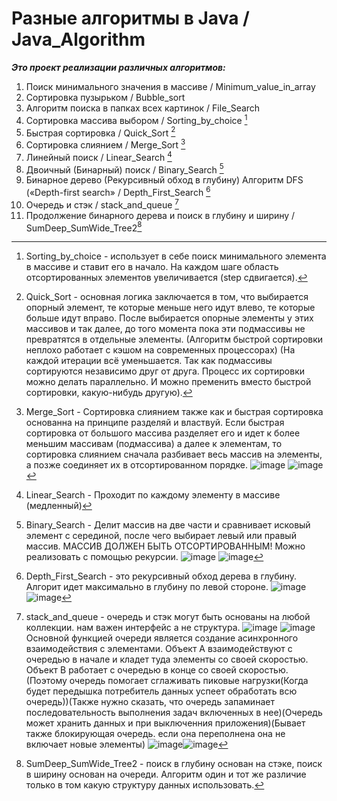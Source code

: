 # Разные алгоритмы в Java / Java_Algorithm
___Это проект реализации различных алгоритмов:___
1. Поиск минимального значения в массиве / Minimum_value_in_array 
2. Сортировка пузырьком / Bubble_sort 
3. Алгоритм поиска в папках всех картинок / File_Search 
4. Сортировка массива выбором / Sorting_by_choice [^4]
5. Быстрая сортировка / Quick_Sort [^5]
6. Сортировка слиянием / Merge_Sort [^6]
7. Линейный поиск / Linear_Search [^7]
8. Двоичный (Бинарный) поиск / Binary_Search [^8]
9. Бинарное дерево (Рекурсивный обход в глубину) Алгоритм DFS («Depth-first search» / Depth_First_Search [^9]
10. Очередь и стэк / stack_and_queue [^10]
11. Продолжение бинарного дерева и поиск в глубину и ширину / SumDeep_SumWide_Tree2[^11]




[^4]: Sorting_by_choice - использует в себе поиск минимального элемента в массиве и ставит его в начало. На каждом шаге область отсортированных элементов увеличивается (step сдвигается).
[^5]: Quick_Sort - основная логика заключается в том, что выбирается опорный элемент, те которые меньше него идут влево, те которые больше идут вправо. После выбирается опорные элементы у этих массивов и так далее, до того момента пока эти подмассивы не превратятся в отдельные элементы. (Алгоритм быстрой сортировки неплохо работает с кэшом на современных процессорах) (На каждой итерации всё уменьшается. Так как подмассивы сортируются независимо друг от друга. Процесс их сортировки можно делать параллельно. И можно пременить вместо быстрой сортировки, какую-нибудь другую).
[^6]: Merge_Sort - Сортировка слиянием также как и быстрая сортировка основанна на принципе разделяй и властвуй. Если быстрая сортировка от большого массива разделяет его и идет к более меньшим массивам (подмассива) а далее к элементам, то сортировка слиянием сначала разбивает весь массив на элементы, а позже соединяет их в отсортированном порядке. ![image](https://user-images.githubusercontent.com/35079479/146191035-bdee7459-867d-4d6e-906a-0aa1826e34b3.png)
![image](https://user-images.githubusercontent.com/35079479/146193112-6bb12ad0-03c4-476d-b84f-9d1ac4522225.png)
[^7]: Linear_Search - Проходит по каждому элементу в массиве (медленный)
[^8]: Binary_Search - Делит массив на две части и сравнивает исковый элемент с серединой, после чего выбирает левый или правый массив. МАССИВ ДОЛЖЕН БЫТЬ ОТСОРТИРОВАННЫМ! Можно реализовать с помощью рекурсии. ![image](https://user-images.githubusercontent.com/35079479/146417618-5790fd18-ad1a-45db-a290-5818920b5a48.png)
 ![image](https://user-images.githubusercontent.com/35079479/146413871-1c5950dd-aa1d-4534-a131-00fb3b46e0e1.png)
[^9]: Depth_First_Search - это рекурсивный обход дерева в глубину. Алгорит идет максимально в глубину по левой стороне. ![image](https://user-images.githubusercontent.com/35079479/146454556-86eb56ce-22c1-47f7-8442-c58c177b9f06.png) ![image](https://user-images.githubusercontent.com/35079479/146456063-056f39d5-4e5f-4f2d-a919-3adc6c5b5ef3.png)
[^10]: stack_and_queue - очередь и стэк могут быть основаны на любой коллекции. нам важен интерфейс а не структура. ![image](https://user-images.githubusercontent.com/35079479/146604684-70e30efd-0f5e-411f-98a2-ea34d31bf8d6.png)
![image](https://user-images.githubusercontent.com/35079479/146605905-59e42dd1-0ca5-4cfa-8c4e-b906dfaeb4c1.png)
Основной функцией очереди является создание асинхронного взаимодействия с элементами. Объект А взаимодействуют с очередью в начале и кладет туда элементы со своей скоростью. Объект B работает с очередью в конце со своей скоростью. (Поэтому очередь помогает сглаживать пиковые нагрузки(Когда будет передышка потребитель данных успеет обработать всю очередь))(Также нужно сказать, что очередь запаминает последовательность выполнения задач включенных в нее)(Очередь может хранить данных и при выключенния приложения)(Бывает также блокирующая очередь. если она переполнена она не включает новые элементы) ![image](https://user-images.githubusercontent.com/35079479/146606656-b5f0d7eb-1627-4c03-9512-d28489871989.png)![image](https://user-images.githubusercontent.com/35079479/146606787-d0a62e3a-05d5-4ce5-ae80-ff7eaab6b03e.png)
[^11]: SumDeep_SumWide_Tree2 - поиск в глубину основан на стэке, поиск в ширину основан на очереди. Алгоритм один и тот же различие только в том какую структуру данных использовать.


